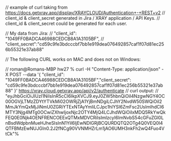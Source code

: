 // example of curl taking from https://docs.getxray.app/display/XRAYCLOUD/Authentication+-+REST+v2
// client_id & client_secret generated in Jira / XRAY application / API Keys.
// client_id & client_secret could be generated for each user.

// My data from Jira:
// "client_id": "1049FF0BADCA46988CEDCB8A1A3105BF", 
// "client_secret":"cd59c9fe3bdcccbf7bb1e919dea076492857caf1f07d81ec256b55321e37ab88"

// The following CURL works on MAC and does not on Windows:

// roman@Romans-MBP hw27 % curl -H "Content-Type: application/json" -X POST --data '{ "client_id": "1049FF0BADCA46988CEDCB8A1A3105BF","client_secret": "cd59c9fe3bdcccbf7bb1e919dea076492857caf1f07d81ec256b55321e37ab88" }'  https://xray.cloud.getxray.app/api/v2/authenticate
// curl output:
// "eyJhbGciOiJIUzI1NiIsInR5cCI6IkpXVCJ9.eyJ0ZW5hbnQiOiI4NzgwNGY4OC00OGVjLTMzZDYtYTVkMi02OWRjZjA1YjBmNDgiLCJhY2NvdW50SWQiOiI2MmJkYmQxMjJiNmU0ZGRiYTExNTAyYmIiLCJpc1hlYSI6ZmFsc2UsImlhdCI6MTY3Njg4MTg0OCwiZXhwIjoxNjc2OTY4MjQ4LCJhdWQiOiIxMDQ5RkYwQkFEQ0E0Njk4OENFRENCOEExQTMxMDVCRiIsImlzcyI6ImNvbS54cGFuZGl0LnBsdWdpbnMueHJheSIsInN1YiI6IjEwNDlGRjBCQURDQTQ2OTg4Q0VEQ0I4QTFBMzEwNUJGIn0.2J2fNCg90VVNMHZrLm1jAO6UMH3nkFh2wQ4Fuo4VtCk"%
